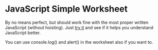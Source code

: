 JavaScript Simple Worksheet
===========
By no means perfect, but should work fine with the most proper written JavaScript (without hoisting). Just [try it](http://zshamrock.github.com/jsworksheet/) and see if it helps you understand JavaScript better.

You can use console.log() and alert() in the worksheet also if you want to.
